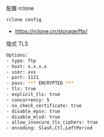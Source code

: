 配置 rclone

```bash
rclone config
```

- <https://rclone.cn/storage/ftp/>

隐式 TLS

```bash
Options:
- type: ftp
- host: x.x.x.x
- user: xxx
- port: 1121
- pass: *** ENCRYPTED ***
- tls: true
- explicit_tls: true
- concurrency: 5
- no_check_certificate: true
- disable_epsv: true
- disable_mlsd: true
- allow_insecure_tls_ciphers: true
- encoding: Slash,Ctl,LeftPeriod
```

